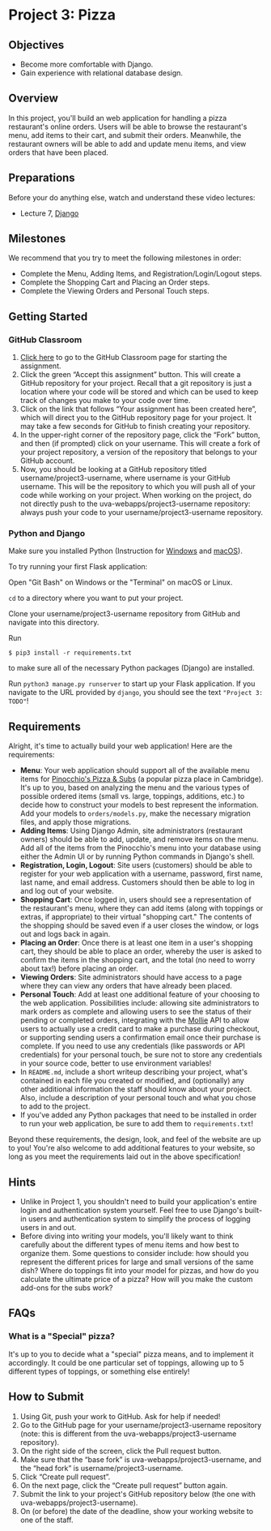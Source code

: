 # Project 3: Pizza

## Objectives

* Become more comfortable with Django.
* Gain experience with relational database design.

## Overview

In this project, you'll build an web application for handling a pizza
restaurant's online orders. Users will be able to browse the restaurant's menu,
add items to their cart, and submit their orders. Meanwhile, the restaurant
owners will be able to add and update menu items, and view orders that have
been placed.

## Preparations

Before your do anything else, watch and understand these video lectures:

- Lecture 7, [Django](/lectures/django)

## Milestones

We recommend that you try to meet the following milestones in order:

* Complete the Menu, Adding Items, and Registration/Login/Logout steps.
* Complete the Shopping Cart and Placing an Order steps.
* Complete the Viewing Orders and Personal Touch steps.

## Getting Started

### GitHub Classroom

1. [Click here](https://classroom.github.com/a/F7JwXzsp) to go to the GitHub Classroom page for starting the assignment.
2. Click the green “Accept this assignment” button. This will create a GitHub repository for your project. Recall that a git repository is just a location where your code will be stored and which can be used to keep track of changes you make to your code over time.
3. Click on the link that follows “Your assignment has been created here”, which will direct you to the GitHub repository page for your project. It may take a few seconds for GitHub to finish creating your repository.
4. In the upper-right corner of the repository page, click the “Fork” button, and then (if prompted) click on your username. This will create a fork of your project repository, a version of the repository that belongs to your GitHub account.
5. Now, you should be looking at a GitHub repository titled username/project3-username, where username is your GitHub username. This will be the repository to which you will push all of your code while working on your project. When working on the project, do not directly push to the uva-webapps/project3-username repository: always push your code to your username/project3-username repository.

### Python and Django

Make sure you installed Python (Instruction for [Windows](/installation/Windows) and [macOS](/installation/macOS)).

To try running your first Flask
application:

Open "Git Bash" on Windows or the "Terminal" on macOS or Linux.

`cd` to a directory where you want to put your project. 

Clone your username/project3-username repository from GitHub and navigate into this directory.

Run

    $ pip3 install -r requirements.txt

to make sure all of the necessary Python packages (Django) are installed.

Run `python3 manage.py runserver` to start up your Flask application.
If you navigate to the URL provided by `django`, you should see the text
   `"Project 3: TODO"`!


## Requirements

Alright, it's time to actually build your web application! Here are the
requirements:

* **Menu**: Your web application should support all of the available menu items
  for [Pinocchio's Pizza & Subs](http://www.pinocchiospizza.net/menu.html) (a
  popular pizza place in Cambridge). It's up to you, based on analyzing the menu
  and the various types of possible ordered items (small vs. large, toppings,
  additions, etc.) to decide how to construct your models to best represent the
  information. Add your models to `orders/models.py`, make the necessary
  migration files, and apply those migrations.
* **Adding Items**: Using Django Admin, site administrators (restaurant owners)
  should be able to add, update, and remove items on the menu. Add all of the
  items from the Pinocchio's menu into your database using either the Admin UI
  or by running Python commands in Django's shell.
* **Registration, Login, Logout**: Site users (customers) should be able to
  register for your web application with a username, password, first name, last
  name, and email address. Customers should then be able to log in and log out
  of your website.
* **Shopping Cart**: Once logged in, users should see a representation of the
  restaurant's menu, where they can add items (along with toppings or extras, if
  appropriate) to their virtual "shopping cart." The contents of the shopping
  should be saved even if a user closes the window, or logs out and logs back in
  again.
* **Placing an Order**: Once there is at least one item in a user's shopping
  cart, they should be able to place an order, whereby the user is asked to
  confirm the items in the shopping cart, and the total (no need to worry about
  tax!) before placing an order.
* **Viewing Orders**: Site administrators should have access to a page where
  they can view any orders that have already been placed.
* **Personal Touch**: Add at least one additional feature of your choosing to
  the web application. Possibilities include: allowing site administrators to
  mark orders as complete and allowing users to see the status of their pending
  or completed orders, integrating with the [Mollie](https://github.com/mollie/mollie-api-python)
  API to allow users to actually use a credit card to make a purchase during
  checkout, or supporting sending users a confirmation email once their purchase
  is complete. If you need to use any credentials (like passwords or API
  credentials) for your personal touch, be sure not to store any credentials in
  your source code, better to use environment variables!
* In `README.md`, include a short writeup describing your project, what's
  contained in each file you created or modified, and (optionally) any other
  additional information the staff should know about your project. Also, include
  a description of your personal touch and what you chose to add to the project.
* If you've added any Python packages that need to be installed in order to run
  your web application, be sure to add them to `requirements.txt`!

Beyond these requirements, the design, look, and feel of the website are up to
you! You're also welcome to add additional features to your website, so long as
you meet the requirements laid out in the above specification!

## Hints

* Unlike in Project 1, you shouldn't need to build your application's entire
  login and authentication system yourself. Feel free to use Django's built-in
  users and authentication system to simplify the process of logging users in
  and out.
* Before diving into writing your models, you'll likely want to think carefully
  about the different types of menu items and how best to organize them. Some
  questions to consider include: how should you represent the different prices
  for large and small versions of the same dish? Where do toppings fit into your
  model for pizzas, and how do you calculate the ultimate price of a pizza? How
  will you make the custom add-ons for the subs work?

## FAQs

### What is a "Special" pizza?

It's up to you to decide what a "special" pizza means, and to implement it
accordingly. It could be one particular set of toppings, allowing up to 5
different types of toppings, or something else entirely!

## How to Submit

1. Using Git, push your work to GitHub. Ask for help if needed!
2. Go to the GitHub page for your username/project3-username repository (note: this is different from the uva-webapps/project3-username repository).
3. On the right side of the screen, click the Pull request button.
4. Make sure that the “base fork” is uva-webapps/project3-username, and the “head fork” is username/project3-username.
5. Click “Create pull request”.
6. On the next page, click the “Create pull request” button again.
7. Submit the link to your project's GitHub repository below (the one with uva-webapps/project3-username).
8. On (or before) the date of the deadline, show your working website to one of the staff.
